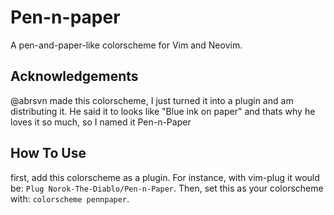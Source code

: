 # Pen-n-paper
A pen-and-paper-like colorscheme for Vim and Neovim.

## Acknowledgements

@abrsvn made this colorscheme, I just turned it into a plugin and am distributing it. He said it to looks like "Blue ink on paper" and thats why he loves it so much, so I named it Pen-n-Paper

## How To Use

first, add this colorscheme as a plugin. For instance, with vim-plug it would be: ```Plug Norok-The-Diablo/Pen-n-Paper```. Then, set this as your colorscheme with: ```colorscheme pennpaper```.
